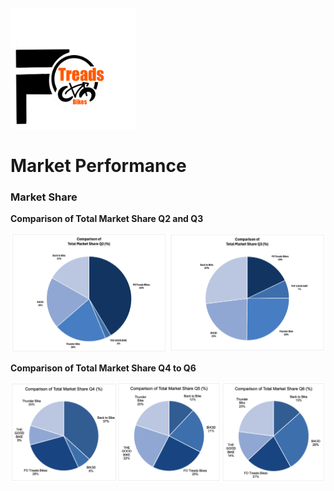 <img src="https://github.com/LashawnFofung/FO-Tread-Bikes/raw/main/FO%20Tread%20Bikes%20Logo%20PNG.png" width="200" alt="FO Tread Bikes Logo">


<h1></h1>

<h1>Market Performance</h1>

<h3>Market Share</h3>


<b>Comparison of Total Market Share Q2 and Q3</b>

![Q2 and Q3 Total Market Share](https://github.com/LashawnFofung/FO-Tread-Bikes/blob/main/Dashboard/Image/Q2%20and%20Q3%20Total%20Market%20Share%20PNG.png)


<b>Comparison of Total Market Share Q4 to Q6</b>

![Q4 to Q6 Total Market Share](https://github.com/LashawnFofung/FO-Tread-Bikes/blob/main/Dashboard/Image/Q4%20to%20Q6%20Market%20Share%20PNG.png)

<h1></h1>
